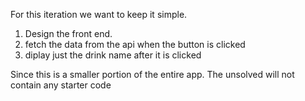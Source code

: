 For this iteration we want to keep it simple.

1. Design the front end.
2. fetch the data from the api when the button is clicked
3. diplay just the drink name after it is clicked


Since this is a smaller portion of the entire app. The unsolved will not contain any starter code